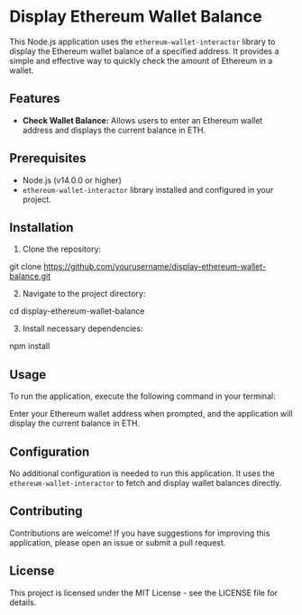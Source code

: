 # Display Ethereum Wallet Balance

This Node.js application uses the `ethereum-wallet-interactor` library to display the Ethereum wallet balance of a specified address. It provides a simple and effective way to quickly check the amount of Ethereum in a wallet.

## Features

- **Check Wallet Balance:** Allows users to enter an Ethereum wallet address and displays the current balance in ETH.

## Prerequisites

- Node.js (v14.0.0 or higher)
- `ethereum-wallet-interactor` library installed and configured in your project.

## Installation

1. Clone the repository:

git clone https://github.com/yourusername/display-ethereum-wallet-balance.git


2. Navigate to the project directory:

cd display-ethereum-wallet-balance

3. Install necessary dependencies:

npm install


## Usage

To run the application, execute the following command in your terminal:

Enter your Ethereum wallet address when prompted, and the application will display the current balance in ETH.

## Configuration

No additional configuration is needed to run this application. It uses the `ethereum-wallet-interactor` to fetch and display wallet balances directly.

## Contributing

Contributions are welcome! If you have suggestions for improving this application, please open an issue or submit a pull request.

## License

This project is licensed under the MIT License - see the LICENSE file for details.
